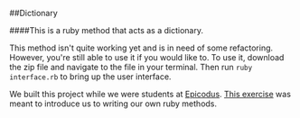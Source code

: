 ##Dictionary

####This is a ruby method that acts as a dictionary.

This method isn't quite working yet and is in need of some refactoring. However, you're still able to use it if you would like to. To use it, download the zip file and navigate to the file in your terminal. Then run `ruby interface.rb` to bring up the user interface.

We built this project while we were students at [Epicodus](http://www.epicodus.com/). [This exercise](http://www.learnhowtoprogram.com/lessons/dictionary-go-fish) was meant to introduce us to writing our own ruby methods.
